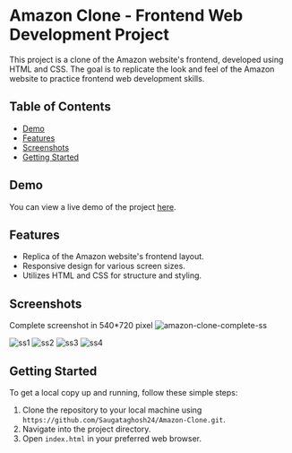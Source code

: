 # Amazon Clone - Frontend Web Development Project

This project is a clone of the Amazon website's frontend, developed using HTML and CSS. The goal is to replicate the look and feel of the Amazon website to practice frontend web development skills.

## Table of Contents
- [Demo](#demo)
- [Features](#features)
- [Screenshots](#screenshots)
- [Getting Started](#getting-started)

## Demo

You can view a live demo of the project [here](https://saugataghosh24.github.io/Amazon-Clone/).

## Features

- Replica of the Amazon website's frontend layout.
- Responsive design for various screen sizes.
- Utilizes HTML and CSS for structure and styling.

## Screenshots

Complete screenshot in 540*720 pixel
![amazon-clone-complete-ss](https://github.com/Saugataghosh24/Amazon-Clone/assets/135034312/6df6d1ea-4492-4f48-9c3a-bac99b736c99)


![ss1](https://github.com/Saugataghosh24/Amazon-Clone/assets/135034312/1b864fa3-0443-4ce0-907a-81fcef48959a)
![ss2](https://github.com/Saugataghosh24/Amazon-Clone/assets/135034312/9b349a70-37f8-4b8c-92b7-57f750cd3965)
![ss3](https://github.com/Saugataghosh24/Amazon-Clone/assets/135034312/35375435-207e-446e-91cb-f9b8ef681602)
![ss4](https://github.com/Saugataghosh24/Amazon-Clone/assets/135034312/21a126b4-1b2d-4453-bb0b-b4169684eec5)


## Getting Started

To get a local copy up and running, follow these simple steps:

1. Clone the repository to your local machine using `https://github.com/Saugataghosh24/Amazon-Clone.git`.
2. Navigate into the project directory.
3. Open `index.html` in your preferred web browser.
